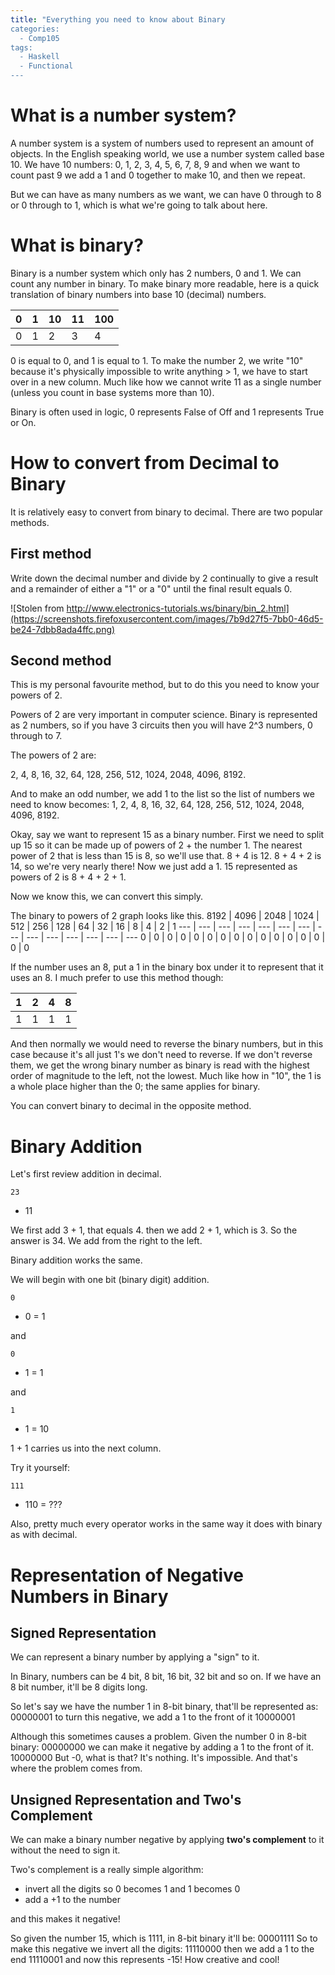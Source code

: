 ```yaml
---
title: "Everything you need to know about Binary
categories:
  - Comp105
tags:
  - Haskell
  - Functional
---
```


# What is a number system?

A number system is a system of numbers used to represent an amount of objects. In the English speaking world, we use a number system called base 10. We have 10 numbers: 0, 1, 2, 3, 4, 5, 6, 7, 8, 9 and when we want to count past 9 we add a 1 and 0 together to make 10, and then we repeat.

But we can have as many numbers as we want, we can have 0 through to 8 or 0 through to 1, which is what we're going to talk about here.

# What is binary?

Binary is a number system which only has 2 numbers, 0 and 1. We can count any number in binary. To make binary more readable, here is a quick translation of binary numbers into base 10 (decimal) numbers.

0 | 1 | 10 | 11 | 100
--- | --- | --- | --- | ---
0 | 1 | 2 | 3 | 4

0 is equal to 0, and 1 is equal to 1. To make the number 2, we write "10" because it's physically impossible to write anything > 1, we have to start over in a new column. Much like how we cannot write 11 as a single number (unless you count in base systems more than 10).

Binary is often used in logic, 0 represents False of Off and 1 represents True or On.

# How to convert from Decimal to Binary

It is relatively easy to convert from binary to decimal. There are two popular methods.

## First method

Write down the decimal number and divide by 2 continually to give a result and a remainder of either a "1" or a "0" until the final result equals 0.

![Stolen from http://www.electronics-tutorials.ws/binary/bin_2.html](https://screenshots.firefoxusercontent.com/images/7b9d27f5-7bb0-46d5-be24-7dbb8ada4ffc.png)

## Second method

This is my personal favourite method, but to do this you need to know your powers of 2.

Powers of 2 are very important in computer science. Binary is represented as 2 numbers, so if you have 3 circuits then you will have 2^3 numbers, 0 through to 7.

The powers of 2 are:

2, 4, 8, 16, 32, 64, 128, 256, 512, 1024, 2048, 4096, 8192.

And to make an odd number, we add 1 to the list so the list of numbers we need to know becomes:
1, 2, 4, 8, 16, 32, 64, 128, 256, 512, 1024, 2048, 4096, 8192.

Okay, say we want to represent 15 as a binary number. First we need to split up 15 so it can be made up of powers of 2 + the number 1. The nearest power of 2 that is less than 15 is 8, so we'll use that. 8 + 4 is 12. 8 + 4 + 2 is 14, so we're very nearly there! Now we just add a 1. 15 represented as powers of 2 is 8 + 4 + 2 + 1.

Now we know this, we can convert this simply.

The binary to powers of 2 graph looks like this.
8192 | 4096 | 2048 | 1024 | 512 | 256 | 128 | 64 | 32 | 16 | 8 | 4 | 2 | 1
--- | --- | --- | --- | --- | --- | --- | --- | --- | --- | --- | --- | --- | ---
0 | 0 | 0 | 0 | 0 | 0 | 0 | 0 | 0 | 0 | 0 | 0 | 0 | 0 | 0 | 0

If the number uses an 8, put a 1 in the binary box under it to represent that it uses an 8. I much prefer to use this method though:

1 | 2 | 4 | 8
--- | --- | --- | ---
1 | 1 | 1 | 1

And then normally we would need to reverse the binary numbers, but in this case because it's all just 1's we don't need to reverse. If we don't reverse them, we get the wrong binary number as binary is read with the highest order of magnitude to the left, not the lowest. Much like how in "10", the 1 is a whole place higher than the 0; the same applies for binary.

You can convert binary to decimal in the opposite method.

# Binary Addition

Let's first review addition in decimal.

    23
+   11

We first add 3 + 1, that equals 4. then we add 2 + 1, which is 3. So the answer is 34.
We add from the right to the left.

Binary addition works the same.

We will begin with one bit (binary digit) addition.

    0
+   0
=   1

and

    0  
+   1
=   1

and 

    1
+   1
=   10

1 + 1 carries us into the next column.

Try it yourself:

    111
+   110
=   ???

Also, pretty much every operator works in the same way it does with binary as with decimal.

# Representation of Negative Numbers in Binary

## Signed Representation

We can represent a binary number by applying a "sign" to it. 

In Binary, numbers can be 4 bit, 8 bit, 16 bit, 32 bit and so on. 
If we have an 8 bit number, it'll be 8 digits long.

So let's say we have the number 1 in 8-bit binary, that'll be represented as:
00000001
to turn this negative, we add a 1 to the front of it
10000001

Although this sometimes causes a problem. Given the number 0 in 8-bit binary:
00000000
we can make it negative by adding a 1 to the front of it.
10000000
But -0, what is that? It's nothing. It's impossible. And that's where the problem comes from.

## Unsigned Representation and Two's Complement

We can make a binary number negative by applying **two's complement** to it without the need to sign it.

Two's complement is a really simple algorithm:
* invert all the digits so 0 becomes 1 and 1 becomes 0
* add a +1 to the number

and this makes it negative!

So given the number 15, which is 1111, in 8-bit binary it'll be:
00001111
So to make this negative we invert all the digits:
11110000
then we add a 1 to the end
11110001
and now this represents -15! How creative and cool!



